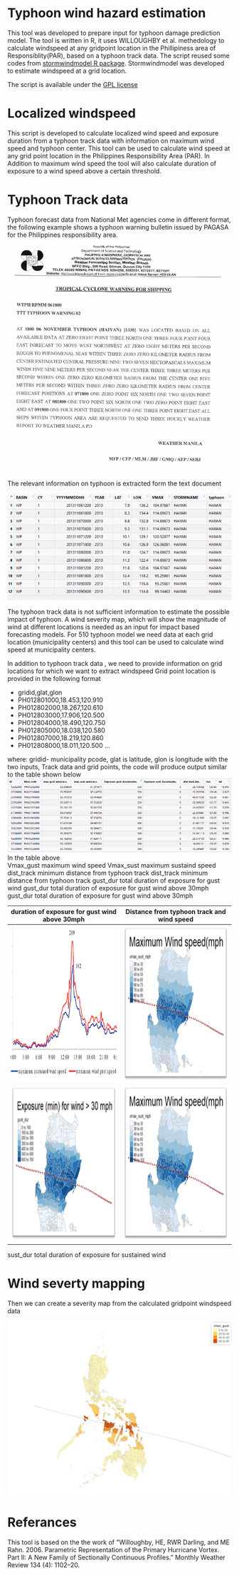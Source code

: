 # Typhoon wind hazard estimation
This tool was developed to prepare input for typhoon damage prediction model. The tool is written in R, it uses WILLOUGHBY et al. methedology to calculate windspeed at any gridpoint location in the Phillipiness area of Responsiblity(PAR), based on a typhoon track data. The script reused some codes from [stormwindmodel R package](https://CRAN.R-project.org/package=stormwindmodel). Stormwindmodel was developed to estimate windspeed at a grid location. 

The script is available under the [GPL license](LICENSE)

# Localized windspeed 
This script is developed to calculate localized wind speed and exposure duration from a typhoon track data with information 
on maximum wind speed and typhoon center. This tool can be used to calculate wind speed at any grid point location in 
the Philippines Responsibility Area (PAR).  In Addition to maximum wind speed the tool will also calculate duration of
exposure to a wind speed above a certain threshold. 

# Typhoon Track data
Typhoon forecast data from National Met agencies come in different format, the following example shows a typhoon warning
bulletin issued by PAGASA for the Philippines responsibility area.  
![A forecast information of typhoon HAIYAN issued by PAGASA](figures/pagasa.png)

The relevant information on typhoon is extracted form the text document 

![A forecast data extracted from warning issued by PAGASA(the above text document)](figures/pagasa2.png)

The typhoon track data is not sufficient information to estimate the possible impact of typhoon. A wind severity map, 
which will show the magnitude of wind at different locations is needed as an input for impact based forecasting models. 
For 510 typhoon model we need data at each grid location (municipality centers) and this tool can be used to calculate 
wind speed at municipality centers.

In addition to typhoon track data , we need to provide information on grid locations for which we want to extract windspeed
Grid point location is provided in the following format 

 - gridid,glat,glon
 - PH012801000,18.453,120.910 
 - PH012802000,18.267,120.610 
 - PH012803000,17.906,120.500 
 - PH012804000,18.490,120.750
 - PH012805000,18.038,120.580 
 - PH012807000,18.219,120.860 
 - PH012808000,18.011,120.500 
...
 
where: gridid- municipality pcode, glat is latitude, glon is longitude 
with the two inputs, Track data and grid points, the code will produce output similar to the table shown below 
![A forecast data at a grid point calculated by typhoontrack2grid](figures/pagasa3.png)
In the table above  
Vmax_gust maximum wind speed
Vmax_sust maximum sustaind speed
dist_track minimum distance from typhoon track
dist_track minimum distance from typhoon track
gust_dur total duration of exposure for gust wind
gust_dur total duration of exposure for gust wind above 30mph
gust_dur total duration of exposure for gust wind above 30mph

| duration of exposure for gust wind above 30mph |Distance from typhoon track and wind speed       |
| ---------------------------------------------- | --------------------------                      |
| <img src="figures/exposure.png" alt="duration of exposure for gust wind above 30mph" width="400" height="350">  | <img src="figures/track.png" alt="dist_track minimum distance from typhoon track" width="400" height="350">  |
|  <img src="figures/exposue2.png" alt="duration of exposure for gust wind above 30mph" width="400" height="350">  |  <img src="figures/wind.png" alt="Vmax_gust maximum wind speed" width="400" height="350"> |

sust_dur total duration of exposure for sustained wind 

# Wind severty mapping
Then we can create a severity map from  the calculated gridpoint windspeed data

![Wind severity map of Haiyan](figures/haiyan.JPG)

# Referances

This tool is based on the the work of "Willoughby, HE, RWR Darling, and ME Rahn. 2006. Parametric Representation of the Primary
Hurricane Vortex. Part II: A New Family of Sectionally Continuous Profiles.” Monthly Weather Review 134 (4): 1102–20.



